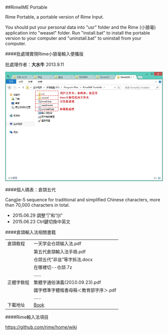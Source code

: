##RimeIME Portable

Rime Portable, a portable version of Rime Input.

You should put your personal data into "usr" folder and the Rime (小狼毫) application into "weasel" folder. Run "install.bat" to install the portable version to your computer and "uninstall.bat" to uninstall from your computer.

####批處理實現Rime小狼毫輸入便攜版

批處理作者：**大水牛** 2013.9.11

<img width="650" src="img/folder-structure.jpg">

####個人碼表：倉頡五代

Cangjie-5 sequence for traditional and simplified Chinese characters, more than 70,000 characters in total.

- 2015.06.29  調整“|”和“/jt”
- 2015.06.23  Ctrl鍵切換中英文

####倉頡輸入法相關書籍

| | |
| :--- | :--- |
| 倉頡敎程 | 一天学会仓颉输入法.pdf |
| | 第五代倉頡輸入法手冊.pdf |
| | 仓颉五代“非韭”等字拆法.docx |
| | 在哪裡切--仓颉.7z |
| | …… |
| 正體字敎程 | 繁體字通俗演義(2010.09.23).pdf |
| | 國字標準字體楷書母稿＜教育部字序＞.pdf |
| | …… |
| 下載地址 | [Book](book/) |

####Rime輸入法項目

https://github.com/rime/home/wiki